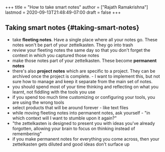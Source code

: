+++
title = "How to take smart notes"
author = ["Rajath Ramakrishna"]
lastmod = 2020-09-13T21:48:49-07:00
draft = false
+++

## Taking smart notes {#taking-smart-notes}

-   take **fleeting notes**. Have a single place where all your notes go. These notes won't be part of your zettelkasten. They go into trash
-   review your fleeting notes the same day so that you don't forget the context in which you captured those notes
-   make those notes part of your zettelkasten. These become **permanent notes**
-   there's also **project notes** which are specific to a project. They can be archived once the project is complete. - I want to implement this, but not sure how to manage and keep it separate from the main set of notes.
-   you should spend most of your time thinking and reflecting on what you learnt, not fiddling with the tools you use
-   if you spend too much time customizing or configuring your tools, you are using the wrong tools
-   select products that will be around forever - like text files
-   while moving fleeting notes into permanent notes, ask yourself - "in which context will I want to stumble upon it again?"
-   "the zettelkasten is designed to present you with ideas you've already forgotten, allowing your brain to focus on thinking instead of remembering"
-   if you make permanent notes for everything you come across, then your zettelkasten gets diluted and good ideas don't surface up
